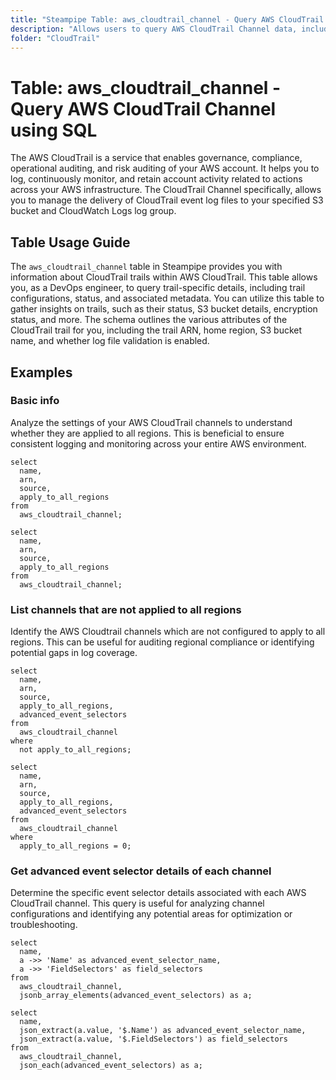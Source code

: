 ```yaml
---
title: "Steampipe Table: aws_cloudtrail_channel - Query AWS CloudTrail Channel using SQL"
description: "Allows users to query AWS CloudTrail Channel data, including trail configurations, status, and associated metadata."
folder: "CloudTrail"
---
```


# Table: aws_cloudtrail_channel - Query AWS CloudTrail Channel using SQL

The AWS CloudTrail is a service that enables governance, compliance, operational auditing, and risk auditing of your AWS account. It helps you to log, continuously monitor, and retain account activity related to actions across your AWS infrastructure. The CloudTrail Channel specifically, allows you to manage the delivery of CloudTrail event log files to your specified S3 bucket and CloudWatch Logs log group.

## Table Usage Guide

The `aws_cloudtrail_channel` table in Steampipe provides you with information about CloudTrail trails within AWS CloudTrail. This table allows you, as a DevOps engineer, to query trail-specific details, including trail configurations, status, and associated metadata. You can utilize this table to gather insights on trails, such as their status, S3 bucket details, encryption status, and more. The schema outlines the various attributes of the CloudTrail trail for you, including the trail ARN, home region, S3 bucket name, and whether log file validation is enabled.

## Examples

### Basic info
Analyze the settings of your AWS CloudTrail channels to understand whether they are applied to all regions. This is beneficial to ensure consistent logging and monitoring across your entire AWS environment.

```sql+postgres
select
  name,
  arn,
  source,
  apply_to_all_regions
from
  aws_cloudtrail_channel;
```

```sql+sqlite
select
  name,
  arn,
  source,
  apply_to_all_regions
from
  aws_cloudtrail_channel;
```

### List channels that are not applied to all regions
Identify the AWS Cloudtrail channels which are not configured to apply to all regions. This can be useful for auditing regional compliance or identifying potential gaps in log coverage.

```sql+postgres
select
  name,
  arn,
  source,
  apply_to_all_regions,
  advanced_event_selectors
from
  aws_cloudtrail_channel
where
  not apply_to_all_regions;
```

```sql+sqlite
select
  name,
  arn,
  source,
  apply_to_all_regions,
  advanced_event_selectors
from
  aws_cloudtrail_channel
where
  apply_to_all_regions = 0;
```

### Get advanced event selector details of each channel
Determine the specific event selector details associated with each AWS CloudTrail channel. This query is useful for analyzing channel configurations and identifying any potential areas for optimization or troubleshooting.

```sql+postgres
select
  name,
  a ->> 'Name' as advanced_event_selector_name,
  a ->> 'FieldSelectors' as field_selectors
from
  aws_cloudtrail_channel,
  jsonb_array_elements(advanced_event_selectors) as a;
```

```sql+sqlite
select
  name,
  json_extract(a.value, '$.Name') as advanced_event_selector_name,
  json_extract(a.value, '$.FieldSelectors') as field_selectors
from
  aws_cloudtrail_channel,
  json_each(advanced_event_selectors) as a;
```